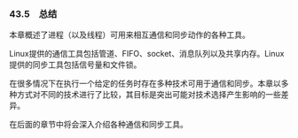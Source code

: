 ### 43.5　总结

本章概述了进程（以及线程）可用来相互通信和同步动作的各种工具。

Linux提供的通信工具包括管道、FIFO、socket、消息队列以及共享内存。Linux提供的同步工具包括信号量和文件锁。

在很多情况下在执行一个给定的任务时存在多种技术可用于通信和同步。本章以多种方式对不同的技术进行了比较，其目标是突出可能对技术选择产生影响的一些差异。

在后面的章节中将会深入介绍各种通信和同步工具。

